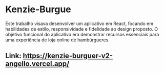 # Kenzie-Burgue
Este trabalho visava desenvolver um aplicativo em React, focando em habilidades de estilo, responsividade e fidelidade ao design proposto. O objetivo funcional do aplicativo era demonstrar recursos essenciais para uma experiência de loja online de hambúrgueres.

## Link: https://kenzie-burguer-v2-angello.vercel.app/
